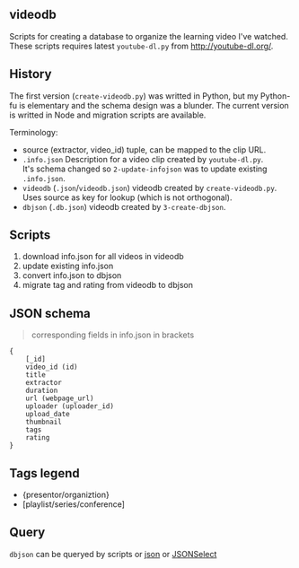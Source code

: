 ## videodb

Scripts for creating a database to organize the learning video I've watched.  
These scripts requires latest `youtube-dl.py` from http://youtube-dl.org/.

## History

The first version (`create-videodb.py`) was writted in Python, but my Python-fu is elementary and the schema design was a blunder.
The current version is writted in Node and migration scripts are available.

Terminology:
- source
(extractor, video_id) tuple, can be mapped to the clip URL.
- `.info.json`
Description for a video clip created by `youtube-dl.py`.  
It's schema changed so `2-update-infojson` was to update existing `.info.json`.
- `videodb` (`.json`/`videodb.json`)
videodb created by `create-videodb.py`.  
Uses source as key for lookup (which is not orthogonal).
- `dbjson` (`.db.json`)
videodb created by `3-create-dbjson`.

## Scripts

1. download info.json for all videos in videodb
2. update existing info.json
3. convert info.json to dbjson
4. migrate tag and rating from videodb to dbjson

## JSON schema

> corresponding fields in info.json in brackets

```
{
    [_id]
    video_id (id)
    title
    extractor
    duration
    url (webpage_url)
    uploader (uploader_id)
    upload_date
    thumbnail
    tags
    rating
}
```

## Tags legend

- {presentor/organiztion}
- [playlist/series/conference]

## Query

`dbjson` can be queryed by scripts or [json](http://trentm.com/json/) or [JSONSelect](http://jsonselect.org/#overview)
